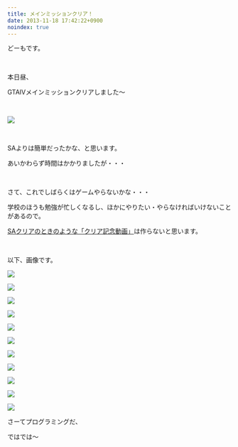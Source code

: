 ```yaml
---
title: メインミッションクリア！
date: 2013-11-18 17:42:22+0900
noindex: true
---
```

どーもです。

&nbsp;

本日昼、

<span class="fontsize6">GTAIVメインミッションクリアしました〜</span>

&nbsp;


![](./GTAIV_2013-11-18_15-51-39-60.png)


&nbsp;

SAよりは簡単だったかな、と思います。

あいかわらず時間はかかりましたが・・・

&nbsp;

さて、これでしばらくはゲームやらないかな・・・

学校のほうも勉強が忙しくなるし、ほかにやりたい・やらなければいけないことがあるので。

<a href="http://tosainu.wktk.so/view/305">SAクリアのときのような「クリア記念動画」</a>は作らないと思います。

&nbsp;

以下、画像です。

<!--more-->


![](./GTAIV_2013-11-09_18-34-26-25.png)



![](./GTAIV_2013-11-09_18-34-39-24.png)



![](./GTAIV_2013-11-09_19-09-46-18.png)



![](./GTAIV_2013-11-09_19-10-02-18.png)



![](./GTAIV_2013-11-09_19-17-08-29.png)



![](./GTAIV_2013-11-18_15-50-11-63.png)



![](./GTAIV_2013-11-18_15-50-26-65.png)



![](./GTAIV_2013-11-18_15-51-02-64.png)



![](./GTAIV_2013-11-18_15-51-39-60.png)



![](./GTAIV_2013-11-18_15-55-03-85.png)



![](./GTAIV_2013-11-18_16-16-18-92.png)


さーてプログラミングだ、

ではでは〜
